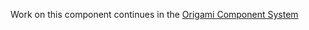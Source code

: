 Work on this component continues in the [Origami Component System](https://github.com/Financial-Times/origami/tree/main/components/overlay)
